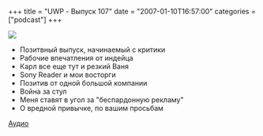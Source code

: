 +++
title = "UWP - Выпуск 107"
date = "2007-01-10T16:57:00"
categories = ["podcast"]
+++

![](https://podcast.umputun.com/images/uwp/uwp107.jpg)



- Позитвный выпуск, начинаемый с критики
- Рабочие впечатления от индейца
- Карл все еще тут и резкий Ваня
- Sony Reader и мои восторги
- Позитив от одной большой компании
- Война за стул
- Меня ставят в угол за "беспардонную рекламу"
- О вредной привычке, по вашим просьбам

[Аудио](https://podcast.umputun.com/media/ump_podcast107.mp3)
<audio src="https://podcast.umputun.com/media/ump_podcast107.mp3" preload="none">
